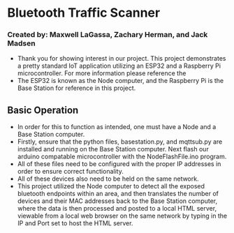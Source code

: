 
# Bluetooth Traffic Scanner
### Created by: Maxwell LaGassa, Zachary Herman, and Jack Madsen
- Thank you for showing interest in our project. This project demonstrates a pretty standard IoT application utilizing an ESP32
and a Raspberry Pi microcontroller. For more information please reference the 
- The ESP32 is known as the Node computer, and the Raspberry Pi is the Base Station for reference in this project.
## Basic Operation
- In order for this to function as intended, one must have a Node and a Base Station computer. 
- Firstly, ensure that the python files, basestation.py, and mqttsub.py are installed and running on the Base Station computer. Next flash our arduino compatable microcontroller with the NodeFlashFile.ino program. 
- All of these files need to be configured with the proper IP addresses in order to ensure correct functionality.
- All of these devices also need to be held on the same network. 
- This project utilized the Node computer to detect all the exposed bluetooth endpoints within an area, and then translates the number of devices and their MAC addresses back to the Base Station computer, where the data is then processed and posted to a local HTML server, viewable from a local web browser on the same network by typing in the IP and Port set to host the HTML server.

